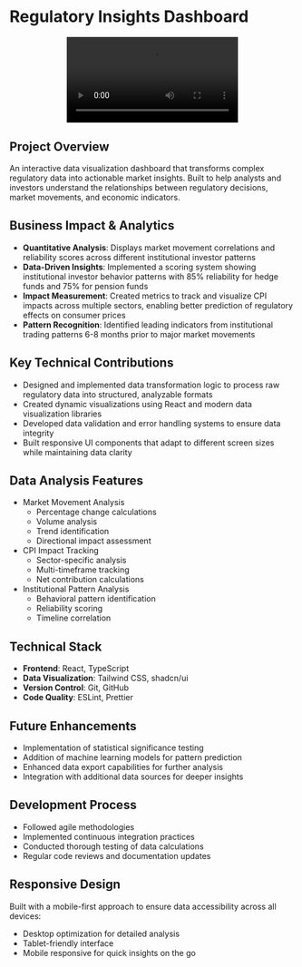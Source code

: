 # Regulatory Insights Dashboard

<div align="center">
<video width="60%" max-width="800px" src="https://github.com/user-attachments/assets/732698ea-d458-466c-83f3-83feed03a338"></video>
</div>

## Project Overview

An interactive data visualization dashboard that transforms complex regulatory data into actionable market insights. Built to help analysts and investors understand the relationships between regulatory decisions, market movements, and economic indicators.

## Business Impact & Analytics

- **Quantitative Analysis**: Displays market movement correlations and reliability scores across different institutional investor patterns
- **Data-Driven Insights**: Implemented a scoring system showing institutional investor behavior patterns with 85% reliability for hedge funds and 75% for pension funds
- **Impact Measurement**: Created metrics to track and visualize CPI impacts across multiple sectors, enabling better prediction of regulatory effects on consumer prices
- **Pattern Recognition**: Identified leading indicators from institutional trading patterns 6-8 months prior to major market movements

## Key Technical Contributions

- Designed and implemented data transformation logic to process raw regulatory data into structured, analyzable formats
- Created dynamic visualizations using React and modern data visualization libraries
- Developed data validation and error handling systems to ensure data integrity
- Built responsive UI components that adapt to different screen sizes while maintaining data clarity

## Data Analysis Features

- Market Movement Analysis
  - Percentage change calculations
  - Volume analysis
  - Trend identification
  - Directional impact assessment
- CPI Impact Tracking
  - Sector-specific analysis
  - Multi-timeframe tracking
  - Net contribution calculations
- Institutional Pattern Analysis
  - Behavioral pattern identification
  - Reliability scoring
  - Timeline correlation

## Technical Stack

- **Frontend**: React, TypeScript
- **Data Visualization**: Tailwind CSS, shadcn/ui
- **Version Control**: Git, GitHub
- **Code Quality**: ESLint, Prettier

## Future Enhancements

- Implementation of statistical significance testing
- Addition of machine learning models for pattern prediction
- Enhanced data export capabilities for further analysis
- Integration with additional data sources for deeper insights

## Development Process

- Followed agile methodologies
- Implemented continuous integration practices
- Conducted thorough testing of data calculations
- Regular code reviews and documentation updates

## Responsive Design

Built with a mobile-first approach to ensure data accessibility across all devices:

- Desktop optimization for detailed analysis
- Tablet-friendly interface
- Mobile responsive for quick insights on the go
